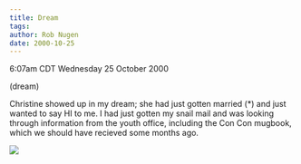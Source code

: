 ```yaml
---
title: Dream
tags: 
author: Rob Nugen
date: 2000-10-25
---
```


<title>Christine</title>
<p class=date>6:07am CDT Wednesday 25 October 2000
<p class=note>(dream)

<p class=dream>Christine showed up in my dream; she had just gotten
married (*) and just wanted to say HI to me.  I had just gotten my
snail mail and was looking through information from the youth office,
including the Con Con mugbook, which we should have recieved some
months ago.  

<p><img src='/images/rob/wL-ROB.gif'>

